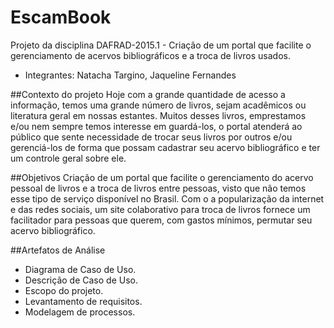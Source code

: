 # EscamBook
Projeto da disciplina DAFRAD-2015.1 - Criação de um portal que facilite o gerenciamento de acervos bibliográficos e a troca de livros usados.

* Integrantes:
Natacha Targino,
Jaqueline Fernandes


##Contexto do projeto
Hoje com a grande quantidade de acesso a informação, temos uma grande número de livros, sejam acadêmicos ou literatura geral em nossas estantes. Muitos desses livros, emprestamos e/ou nem sempre temos interesse em guardá-los, o portal atenderá ao público que sente necessidade de trocar seus livros por outros e/ou gerenciá-los de forma que possam cadastrar seu acervo bibliográfico e ter um controle geral sobre ele.
 
##Objetivos
Criação de um portal que facilite o gerenciamento do acervo pessoal de livros e a troca de livros entre pessoas, visto que não temos esse tipo de serviço disponível no Brasil. Com o a popularização da internet e das redes sociais, um site colaborativo para troca de livros fornece um facilitador para pessoas que querem, com gastos mínimos, permutar seu acervo bibliográfico.

##Artefatos de Análise 

- Diagrama de Caso de Uso.
- Descrição de Caso de Uso.
- Escopo do projeto.
- Levantamento de requisitos.
- Modelagem de processos.



